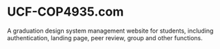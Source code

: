 # UCF-COP4935.com
A graduation design system management website for students, including authentication, landing page, peer review, group and other functions.
